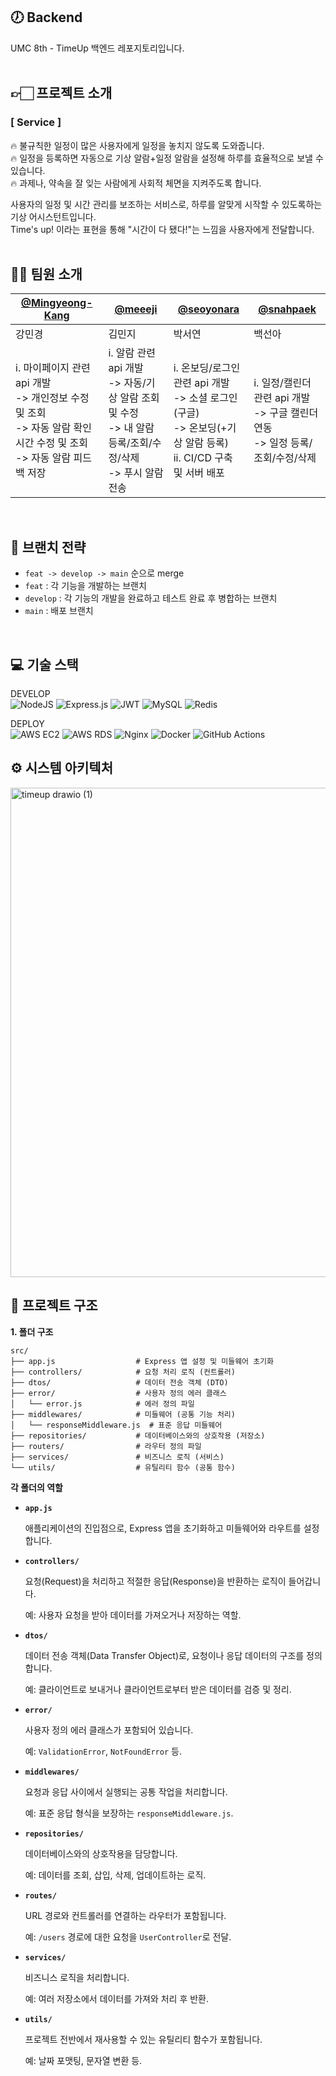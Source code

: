 ## 🕖 Backend  
UMC 8th - TimeUp 백엔드 레포지토리입니다.  
<br/>
  
## 👉🏻 프로젝트 소개  
### [ Service ]  

🔥 불규칙한 일정이 많은 사용자에게 일정을 놓치지 않도록 도와줍니다.  
🔥 일정을 등록하면 자동으로 기상 알람+일정 알람을 설정해 하루를 효율적으로 보낼 수 있습니다.  
🔥 과제나, 약속을 잘 잊는 사람에게 사회적 체면을 지켜주도록 합니다.  


사용자의 일정 및 시간 관리를 보조하는 서비스로, 하루를 알맞게 시작할 수 있도록하는 기상 어시스턴트입니다.  
Time's up! 이라는 표현을 통해 "시간이 다 됐다!"는 느낌을 사용자에게 전달합니다.  
<br/>
  
## 👩‍💻 팀원 소개  

| [@Mingyeong-Kang](https://github.com/Mingyeong-Kang) | [@meeeji](https://github.com/meeeji) | [@seoyonara](https://github.com/seoyonara) | [@snahpaek](https://github.com/snahpack) |
| --- | --- | --- | --- |
| 강민경 | 김민지 | 박서연 | 백선아 |
| i. 마이페이지 관련 api 개발  <br> -> 개인정보 수정 및 조회  <br> -> 자동 알람 확인 시간 수정 및 조회  <br>  -> 자동 알람 피드백 저장  | i. 알람 관련 api 개발  <br> -> 자동/기상 알람 조회 및 수정  <br> -> 내 알람 등록/조회/수정/삭제  <br>  -> 푸시 알람 전송 | i. 온보딩/로그인 관련 api 개발  <br>  -> 소셜 로그인(구글)  <br>  -> 온보딩(+기상 알람 등록)  <br> ii. CI/CD 구축 및 서버 배포 | i. 일정/캘린더 관련 api 개발  <br>  -> 구글 캘린더 연동  <br>  -> 일정 등록/조회/수정/삭제  |  
<br/>
 
## 🔧 브랜치 전략  
- `feat -> develop -> main` 순으로 merge  
- `feat` : 각 기능을 개발하는 브랜치  
- `develop` : 각 기능의 개발을 완료하고 테스트 완료 후 병합하는 브랜치  
- `main` : 배포 브랜치
<br/>

## 💻 기술 스택  
DEVELOP <br />
![NodeJS](https://img.shields.io/badge/node.js-6DA55F?style=for-the-badge&logo=node.js&logoColor=white)
![Express.js](https://img.shields.io/badge/express.js-%23404d59.svg?style=for-the-badge&logo=express&logoColor=%2361DAFB)
![JWT](https://img.shields.io/badge/JWT-black?style=for-the-badge&logo=JSONwebtokens)
![MySQL](https://img.shields.io/badge/mysql-4479A1.svg?style=for-the-badge&logo=mysql&logoColor=white)
![Redis](https://img.shields.io/badge/redis-%23DD0031.svg?style=for-the-badge&logo=redis&logoColor=white)

DEPLOY <br />
![AWS EC2](https://img.shields.io/badge/Amazon%20EC2-FF9900?style=for-the-badge&logo=Amazon%20EC2&logoColor=white)
![AWS RDS](https://img.shields.io/badge/Amazon%20ERDS-527FFF?style=for-the-badge&logo=amazonrds&logoColor=white)
![Nginx](https://img.shields.io/badge/nginx-%23009639.svg?style=for-the-badge&logo=nginx&logoColor=white)
![Docker](https://img.shields.io/badge/docker-%230db7ed.svg?style=for-the-badge&logo=docker&logoColor=white)
![GitHub Actions](https://img.shields.io/badge/github%20actions-%232671E5.svg?style=for-the-badge&logo=githubactions&logoColor=white)
<br/>

## ⚙️ 시스템 아키텍처
<img width="1472" height="783" alt="timeup drawio (1)" src="https://github.com/user-attachments/assets/05d06b43-01b6-4002-b024-28b119586aa0" />
<br/>

## 📂 프로젝트 구조  
**1. 폴더 구조**

```
src/
├── app.js                  # Express 앱 설정 및 미들웨어 초기화
├── controllers/            # 요청 처리 로직 (컨트롤러)
├── dtos/                   # 데이터 전송 객체 (DTO)
├── error/                  # 사용자 정의 에러 클래스
│   └── error.js            # 에러 정의 파일
├── middlewares/            # 미들웨어 (공통 기능 처리)
│   └── responseMiddleware.js  # 표준 응답 미들웨어
├── repositories/           # 데이터베이스와의 상호작용 (저장소)
├── routers/                # 라우터 정의 파일  
├── services/               # 비즈니스 로직 (서비스)
└── utils/                  # 유틸리티 함수 (공통 함수)

```

**각 폴더의 역할**

- **`app.js`**
    
    애플리케이션의 진입점으로, Express 앱을 초기화하고 미들웨어와 라우트를 설정합니다.
    
- **`controllers/`**
    
    요청(Request)을 처리하고 적절한 응답(Response)을 반환하는 로직이 들어갑니다.
    
    예: 사용자 요청을 받아 데이터를 가져오거나 저장하는 역할.
    
- **`dtos/`**
    
    데이터 전송 객체(Data Transfer Object)로, 요청이나 응답 데이터의 구조를 정의합니다.
    
    예: 클라이언트로 보내거나 클라이언트로부터 받은 데이터를 검증 및 정리.
    
- **`error/`**
    
    사용자 정의 에러 클래스가 포함되어 있습니다.
    
    예: `ValidationError`, `NotFoundError` 등.
    
- **`middlewares/`**
    
    요청과 응답 사이에서 실행되는 공통 작업을 처리합니다.
    
    예: 표준 응답 형식을 보장하는 `responseMiddleware.js`.
    
- **`repositories/`**
    
    데이터베이스와의 상호작용을 담당합니다.
    
    예: 데이터를 조회, 삽입, 삭제, 업데이트하는 로직.
    
- **`routes/`**
    
    URL 경로와 컨트롤러를 연결하는 라우터가 포함됩니다.
    
    예: `/users` 경로에 대한 요청을 `UserController`로 전달.  
    
- **`services/`**
    
    비즈니스 로직을 처리합니다.
    
    예: 여러 저장소에서 데이터를 가져와 처리 후 반환.
    
- **`utils/`**
    
    프로젝트 전반에서 재사용할 수 있는 유틸리티 함수가 포함됩니다.
    
    예: 날짜 포맷팅, 문자열 변환 등.
<br/>



